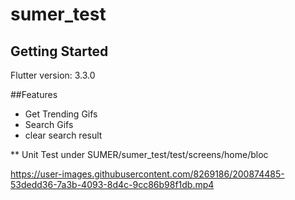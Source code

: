 # sumer_test

## Getting Started

Flutter version: 3.3.0

##Features
- Get Trending Gifs
- Search Gifs 
- clear search result

** Unit Test under SUMER/sumer_test/test/screens/home/bloc




https://user-images.githubusercontent.com/8269186/200874485-53dedd36-7a3b-4093-8d4c-9cc86b98f1db.mp4

